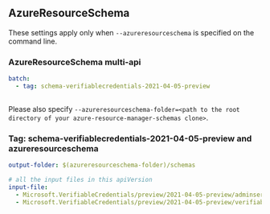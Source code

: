 ## AzureResourceSchema

These settings apply only when `--azureresourceschema` is specified on the command line.

### AzureResourceSchema multi-api

``` yaml $(azureresourceschema) && $(multiapi)
batch:
  - tag: schema-verifiablecredentials-2021-04-05-preview
  
```

Please also specify `--azureresourceschema-folder=<path to the root directory of your azure-resource-manager-schemas clone>`.

### Tag: schema-verifiablecredentials-2021-04-05-preview and azureresourceschema

``` yaml $(tag) == 'schema-verifiablecredentials-2021-04-05-preview' && $(azureresourceschema)
output-folder: $(azureresourceschema-folder)/schemas

# all the input files in this apiVersion
input-file:
  - Microsoft.VerifiableCredentials/preview/2021-04-05-preview/adminservice.json
  - Microsoft.VerifiableCredentials/preview/2021-04-05-preview/verifiablecredentials.json
```
